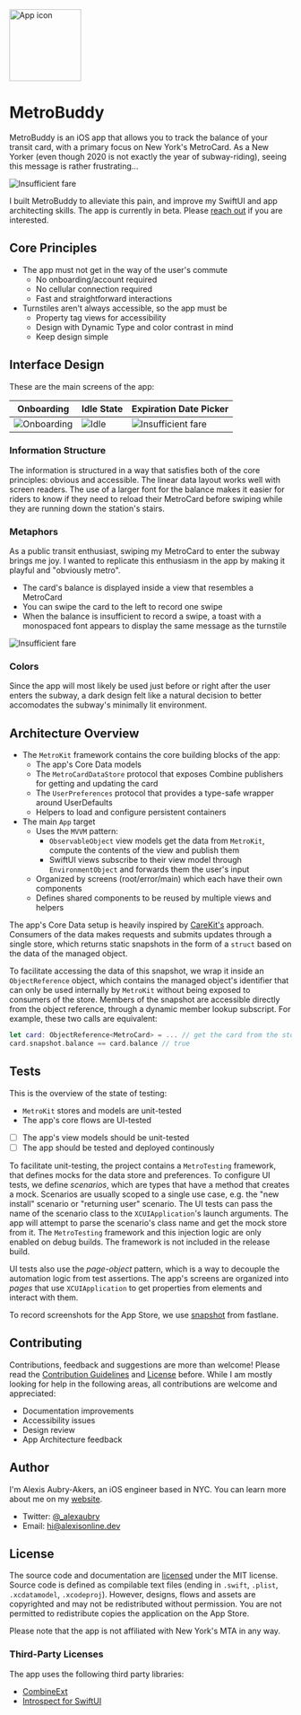 <img src="https://github.com/alexaubry/metrobuddy/raw/main/.github/icon.png" alt="App icon" height="128" />

# MetroBuddy

MetroBuddy is an iOS app that allows you to track the balance of your transit card, with a primary focus on New York's MetroCard. As a New Yorker (even though 2020 is not exactly the year of subway-riding), seeing this message is rather frustrating...

![Insufficient fare](.github/fare.png)

I built MetroBuddy to alleviate this pain, and improve my SwiftUI and app architecting skills. The app is currently in beta. Please [reach out](#author) if you are interested.

## Core Principles

- The app must not get in the way of the user's commute
    - No onboarding/account required
    - No cellular connection required
    - Fast and straightforward interactions
- Turnstiles aren't always accessible, so the app must be
    - Property tag views for accessibility 
    - Design with Dynamic Type and color contrast in mind
    - Keep design simple

## Interface Design

These are the main screens of the app:

| Onboarding | Idle State | Expiration Date Picker |
|---|---|---|
| ![Onboarding](.github/onboarding.png) | ![Idle](.github/idle.png) | ![Insufficient fare](.github/expiration.png) |

### Information Structure
The information is structured in a way that satisfies both of the core principles: obvious and accessible. The linear data layout works well with screen readers. The use of a larger font for the balance makes it easier for riders to know if they need to reload their MetroCard before swiping while they are running down the station's stairs.

### Metaphors
As a public transit enthusiast, swiping my MetroCard to enter the subway brings me joy. I wanted to replicate this enthusiasm in the app by making it playful and "obviously metro". 
- The card's balance is displayed inside a view that resembles a MetroCard
- You can swipe the card to the left to record one swipe
- When the balance is insufficient to record a swipe, a toast with a monospaced font appears to display the same message as the turnstile

![Insufficient fare](.github/appflow.gif)

### Colors
Since the app will most likely be used just before or right after the user enters the subway, a dark design felt like a natural decision to better accomodates the subway's minimally lit environment.

## Architecture Overview

- The `MetroKit` framework contains the core building blocks of the app:
    - The app's Core Data models
    - The `MetroCardDataStore` protocol that exposes Combine publishers for getting and updating the card
    - The `UserPreferences` protocol that provides a type-safe wrapper around UserDefaults
    - Helpers to load and configure persistent containers
- The main `App` target
    - Uses the `MVVM` pattern: 
        - `ObservableObject` view models get the data from `MetroKit`, compute the contents of the view and publish them
        - SwiftUI views subscribe to their view model through `EnvironmentObject` and forwards them the user's input 
    - Organized by screens (root/error/main) which each have their own components
    - Defines shared components to be reused by multiple views and helpers
    
The app's Core Data setup is heavily inspired by [CareKit's](https://github.com/carekit-apple/CareKit) approach. Consumers of the data makes requests and submits updates through a single store, which returns static snapshots in the form of a `struct` based on the data of the managed object.

To facilitate accessing the data of this snapshot, we wrap it inside an `ObjectReference` object, which contains the managed object's identifier that can only be used internally by `MetroKit` without being exposed to consumers of the store. Members of the snapshot are accessible directly from the
object reference, through a dynamic member lookup subscript. For example, these two calls are equivalent:

```swift
let card: ObjectReference<MetroCard> = ... // get the card from the store
card.snapshot.balance == card.balance // true
```

## Tests

This is the overview of the state of testing:
- `MetroKit` stores and models are unit-tested
- The app's core flows are UI-tested
- [ ] The app's view models should be unit-tested
- [ ] The app should be tested and deployed continously

To facilitate unit-testing, the project contains a `MetroTesting` framework, that defines mocks for the data store and preferences. To configure UI tests, we define *scenarios*, which are types that have a method that creates a mock. Scenarios are usually scoped to a single use case, e.g. the "new install" scenario or "returning user" scenario. The UI tests can pass the name of the scenario class to the `XCUIApplication`'s launch arguments. The app will attempt to parse the scenario's class name and get the mock store from it. The `MetroTesting` framework and this injection logic are only enabled on debug builds. The framework is not included in the release build.

UI tests also use the *page-object* pattern, which is a way to decouple the automation logic from test assertions. The app's screens are organized into *pages* that use `XCUIApplication` to get properties from elements and interact with them.

To record screenshots for the App Store, we use [snapshot](http://docs.fastlane.tools/getting-started/ios/screenshots/) from fastlane.

## Contributing

Contributions, feedback and suggestions are more than welcome! Please read the [Contribution Guidelines](CONTRIBUTING.md) and [License](LICENSE.md) before. While I am mostly looking for help in the following areas, all contributions are welcome and appreciated:

- Documentation improvements
- Accessibility issues
- Design review
- App Architecture feedback

## Author
I'm Alexis Aubry-Akers, an iOS engineer based in NYC. You can learn more about me on my [website](https://alexisonline.dev).

- Twitter: [@_alexaubry](https://twitter.com/_alexaubry)
- Email: [hi@alexisonline.dev](mailto://hi@alexisonline.dev)

## License

The source code and documentation are [licensed](LICENSE.md) under the MIT license. Source code is defined as compilable text files (ending in `.swift`, `.plist`, `.xcdatamodel`, `.xcodeproj`). However, designs, flows and assets are copyrighted and may not be redistributed without permission. You are not permitted to redistribute copies the application on the App Store. 

Please note that the app is not affiliated with New York's MTA in any way.

### Third-Party Licenses
The app uses the following third party libraries:
- [CombineExt](https://github.com/CombineCommunity/CombineExt)
- [Introspect for SwiftUI](https://github.com/siteline/SwiftUI-Introspect)
